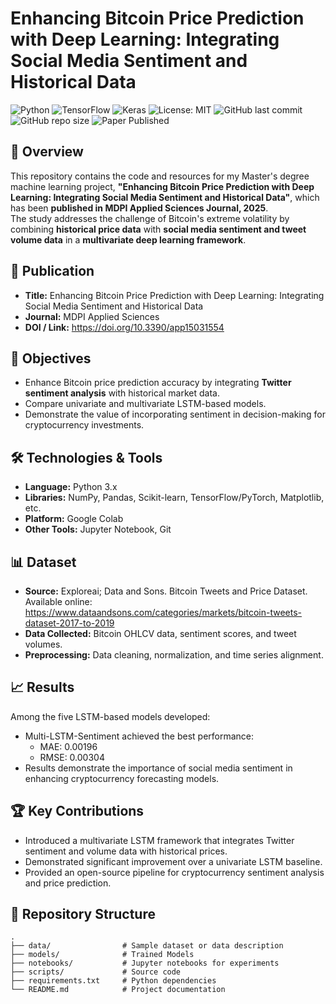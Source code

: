 # Enhancing Bitcoin Price Prediction with Deep Learning: Integrating Social Media Sentiment and Historical Data 
![Python](https://img.shields.io/badge/python-3.x-blue.svg)
![TensorFlow](https://img.shields.io/badge/TensorFlow-2.x-orange.svg)
![Keras](https://img.shields.io/badge/Keras-Deep%20Learning-red.svg)
![License: MIT](https://img.shields.io/badge/License-MIT-green.svg)
![GitHub last commit](https://img.shields.io/github/last-commit/iamhlasoe/btc-price-prediction)
![GitHub repo size](https://img.shields.io/github/repo-size/iamhlasoe/btc-price-prediction)
![Paper Published](https://img.shields.io/badge/Published-Yes-brightgreen)

## 📄 Overview

This repository contains the code and resources for my Master's degree machine learning project, **"Enhancing Bitcoin Price Prediction with Deep Learning: Integrating Social Media Sentiment and Historical Data"**, which has been **published in MDPI Applied Sciences Journal, 2025**.  
The study addresses the challenge of Bitcoin's extreme volatility by combining **historical price data** with **social media sentiment and tweet volume data** in a **multivariate deep learning framework**.

## 📰 Publication
- **Title:** Enhancing Bitcoin Price Prediction with Deep Learning: Integrating Social Media Sentiment and Historical Data
- **Journal:** MDPI Applied Sciences 
- **DOI / Link:** https://doi.org/10.3390/app15031554  

## 🎯 Objectives
- Enhance Bitcoin price prediction accuracy by integrating **Twitter sentiment analysis** with historical market data.  
- Compare univariate and multivariate LSTM-based models.  
- Demonstrate the value of incorporating sentiment in decision-making for cryptocurrency investments.  

## 🛠️ Technologies & Tools
- **Language:** Python 3.x  
- **Libraries:** NumPy, Pandas, Scikit-learn, TensorFlow/PyTorch, Matplotlib, etc.  
- **Platform:** Google Colab  
- **Other Tools:** Jupyter Notebook, Git  

## 📊 Dataset
- **Source:** Exploreai; Data and Sons. Bitcoin Tweets and Price Dataset. Available online: https://www.dataandsons.com/categories/markets/bitcoin-tweets-dataset-2017-to-2019
- **Data Collected:**  Bitcoin OHLCV data, sentiment scores, and tweet volumes.   
- **Preprocessing:** Data cleaning, normalization, and time series alignment.  

## 📈 Results

Among the five LSTM-based models developed:
- Multi-LSTM-Sentiment achieved the best performance:
  - MAE: 0.00196
  - RMSE: 0.00304
- Results demonstrate the importance of social media sentiment in enhancing cryptocurrency forecasting models.

## 🏆 Key Contributions

- Introduced a multivariate LSTM framework that integrates Twitter sentiment and volume data with historical prices.
- Demonstrated significant improvement over a univariate LSTM baseline.
- Provided an open-source pipeline for cryptocurrency sentiment analysis and price prediction.



## 📂 Repository Structure
```plaintext
.
├── data/                # Sample dataset or data description
├── models/              # Trained Models 
├── notebooks/           # Jupyter notebooks for experiments
├── scripts/             # Source code
├── requirements.txt     # Python dependencies
└── README.md            # Project documentation
